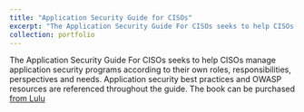 ```yaml
---
title: "Application Security Guide for CISOs"
excerpt: "The Application Security Guide For CISOs seeks to help CISOs manage application security programs according to their own roles, responsibilities, perspectives and needs. Application security best practices and OWASP resources are referenced throughout the guide."
collection: portfolio
---
```

The Application Security Guide For CISOs seeks to help CISOs manage application security programs according to their own roles, responsibilities, perspectives and needs. Application security best practices and OWASP resources are referenced throughout the guide.
The book can be purchased [from Lulu](https://www.lulu.com/shop/owasp-foundation/application-security-guide-for-cisos-v10-nov-2013/paperback/product-12582dmz.html?srsltid=AfmBOorSbQnmWT1ICwM3HTAjEr1tJxvSrRskqjb4kVaixUEMY8iPCItp&page=1&pageSize=4) 
